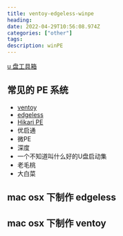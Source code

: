 ```yaml
---
title: ventoy-edgeless-winpe
heading: 
date: 2022-04-29T10:56:08.974Z
categories: ["other"]
tags: 
description: winPE
---
```




[u 盘工具箱](https://post.smzdm.com/p/a25dx0rp/)

## 常见的 PE 系统
- [ventoy](https://www.ventoy.net/cn/index.html)
- [edgeless](https://home.edgeless.top/)
- [Hikari PE](https://hikaripe-sc.hikaricalyx.com/)
- 优启通
- 微PE
- 深度
- 一个不知道叫什么好的U盘启动集
- 老毛桃
- 大白菜


## mac osx 下制作 edgeless 



## mac osx 下制作 ventoy